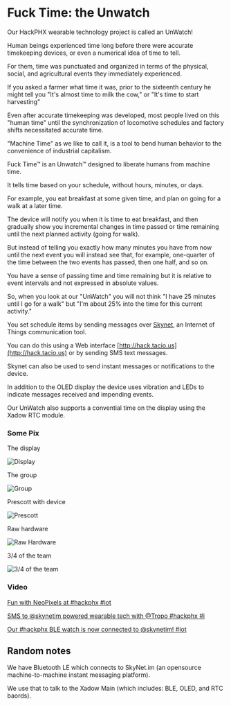 #  Fuck Time: the Unwatch

Our HackPHX wearable technology project is called an UnWatch!

Human beings experienced time long before there were accurate timekeeping devices, or even a numerical idea of time to tell.

For them, time was punctuated and organized in terms of the physical, social, and agricultural events they immediately experienced.

If you asked a farmer what time it was, prior to the sixteenth century he might tell you "It's almost time to milk the cow," or "It's time to start harvesting"

Even after accurate timekeeping was developed, most people lived on this "human time" until the synchronization of locomotive schedules and factory shifts necessitated accurate time.

"Machine Time" as we like to call it, is a tool to bend human behavior to the convenience of industrial capitalism.

Fuck Time™ is an Unwatch™ designed to liberate humans from machine time.

It tells time based on your schedule, without hours, minutes, or days.

For example, you eat breakfast at some given time, and plan on going for a walk at a later time.

The device will notify you when it is time to eat breakfast, and then gradually show you incremental changes in time passed or time remaining until the next planned activity (going for walk).

But instead of telling you exactly how many minutes you have from now until the next event you will instead see that, for example, one-quarter of the time between the two events has passed, then one half, and  so on.


You have a sense of passing time and time remaining but it is relative to event intervals and not expressed in absolute values.

So, when you look at our "UnWatch" you will not think "I have 25 minutes until I go for a walk" but "I'm about 25% into the time for this current activity."

You set schedule items by sending messages over [Skynet](http://skynet.im), an Internet of Things communication tool.

You can do this using a Web interface [http://hack.tacio.us](http://hack.tacio.us) or by sending SMS text messages.

Skynet can also be used to send instant messages or notifications to the device.

In addition to the OLED display the device uses vibration and LEDs to indicate messages received and impending events.

Our UnWatch also supports a convential time on the display using the Xadow RTC module.


### Some Pix ###

The display 

![Display](https://pbs.twimg.com/media/BeThQSNCcAAEfyj.jpg)

The group

![Group](https://pbs.twimg.com/media/BeRZBDnCEAAENKN.jpg)

Prescott with device

![Prescott](https://pbs.twimg.com/media/BeRkzOVCMAA7q4p.jpg)

Raw hardware

![Raw Hardware](https://pbs.twimg.com/media/BeR6ZfvIUAAKs-_.jpg)

3/4 of the team

![3/4 of the team](https://pbs.twimg.com/media/BeO6KyPCAAAvHiV.jpg)



### Video ###


[Fun with NeoPixels at #hackphx #iot](https://vine.co/v/hl62qTdbnFh)


[SMS to @skynetim powered wearable tech with @Tropo #hackphx #i](http://www.youtube.com/watch?v=7b0JJWoUjaQ&feature=youtu.be)

[Our #hackphx BLE watch is now connected to @skynetim! #iot](http://www.youtube.com/watch?v=IBNoSB_bac4&list=UUBMdqdAbjJjE9LvMjVpiwUw&feature=c4-overview)

## Random notes

We have Bluetooth LE which connects to SkyNet.im (an opensource machine-to-machine instant messaging platform).

We use that to talk to the Xadow Main (which includes: BLE, OLED, and RTC baords).








